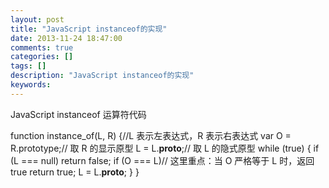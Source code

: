 ```yaml
---
layout: post
title: "JavaScript instanceof的实现"
date: 2013-11-24 18:47:00 
comments: true
categories: []
tags: []
description: "JavaScript instanceof的实现"
keywords: 
---
```



 
 
 
  JavaScript instanceof 运算符代码
 
 
   function instance_of(L, R) {//L 表示左表达式，R 表示右表达式
  var O = R.prototype;// 取 R 的显示原型
  L = L.__proto__;// 取 L 的隐式原型
  while (true) { 
    if (L === null) 
      return false; 
    if (O === L)// 这里重点：当 O 严格等于 L 时，返回 true 
      return true; 
    L = L.__proto__; 
  } 
 }
 
 
  
  
  
   
   
  
  
   
   
  
 


